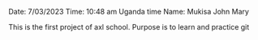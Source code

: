 Date:	7/03/2023
Time:	10:48 am Uganda time
Name:	Mukisa John Mary

This is the first project of axl school. Purpose is to learn and practice git
